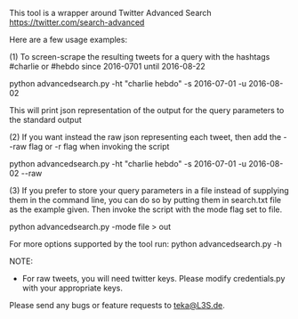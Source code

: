 This tool is a wrapper around Twitter Advanced Search
https://twitter.com/search-advanced

Here are a few usage examples:

(1) To screen-scrape the resulting tweets for a query with the hashtags
#charlie or #hebdo since 2016-0701 until 2016-08-22

python advancedsearch.py -ht "charlie hebdo" -s 2016-07-01 -u 2016-08-02

This will print json representation of the output for the query parameters to
the standard output


(2) If you want instead the raw json representing each tweet, then add the
--raw flag or -r flag when invoking the script

python advancedsearch.py -ht "charlie hebdo" -s 2016-07-01 -u 2016-08-02 --raw


(3) If you prefer to store your query parameters in a file instead of supplying
them in the command line, you can do so by putting them in search.txt file as
the example given. Then invoke the script with the mode flag set to file.

python advancedsearch.py -mode file > out


For more options supported by the tool run:
python advancedsearch.py -h


NOTE:
- For raw tweets, you will need twitter keys. Please modify credentials.py with
  your appropriate keys.


Please send any bugs or feature requests to teka@L3S.de.
